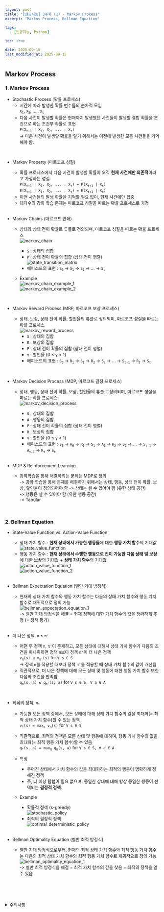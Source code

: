 ```yaml
---
layout: post
title: "[인공지능] 3주차 (1) - Markov Process"
excerpt: "Markov Process, Bellman Equation"

tags:
  - [인공지능, Python]

toc: true

date: 2025-09-15
last_modified_at: 2025-09-15
---
```

## Markov Process
### 1. Markov Process
- Stochastic Process (확률 프로세스)  
  - 시간에 따라 발생한 확률 변수들의 순차적 모임  
  `X`<sub>`1`</sub>, `X`<sub>`2`</sub>, ... , `X`<sub>`t`</sub>
  - 다음 사건이 발생할 확률은 현재까지 발생했던 사건들이 발생할 결합 확률을 조건으로 하는 조건부 확률로 표현  
  `P(X`<sub>`t+1`</sub>` | X`<sub>`1`</sub>`, X`<sub>`2`</sub>`, ... , X`<sub>`t`</sub>`)`  
  -> 다음 사건이 발생할 확률을 알기 위해서는 이전에 발생한 모든 사건들을 기억해야 함.

<br>

- Markov Property (마르코프 성질)  
  - 확률 프로세스에서 다음 사건이 발생할 확률이 오직 **현재 사건에만 의존적**이라고 가정하는 성질  
  `P(X`<sub>`t+1`</sub>` | X`<sub>`1`</sub>`, X`<sub>`2`</sub>`, ... , X`<sub>`t`</sub>`) = P(X`<sub>`t+1`</sub>` | X`<sub>`t`</sub>`)`  
  `E(X`<sub>`t+1`</sub>` | X`<sub>`1`</sub>`, X`<sub>`2`</sub>`, ... , X`<sub>`t`</sub>`) = E(X`<sub>`t+1`</sub>` | X`<sub>`t`</sub>`)`  
  - 이전 사건들의 발생 확률을 기억할 필요 없이, 현재 사건에만 집중
  - 대다수의 강화 학습 문제는 마르코프 성질을 따르는 확률 프로세스로 가정  

  <br>

- Markov Chains (마르코프 연쇄)
  - 상태와 상태 전이 확률로 튜플로 정의되며, 마르코프 성질을 따르는 확률 프로세스  
  ![markov_chain][def]  
    - `S` : 상태의 집합  
    - `P` : 상태 전이 확률의 집합 (상태 전이 행렬)  
    ![state_transition_matrix][def2]  
    - 에피소드의 표현 : `S`<sub>`0`</sub> → `S`<sub>`1`</sub> → `S`<sub>`2`</sub> → ... → `S`<sub>`t`</sub>
  
  - Example  
  ![markov_chain_example_1][def3]  
  ![markov_chain_example_2][def4]  

  <br>

- Markov Reward Process (MRP, 마르코프 보상 프로세스)
  - 상태, 보상, 상태 전이 확률, 할인율의 튜플로 정의되며, 마르코프 성질을 따르는 확률 프로세스  
  ![markov_reward_process][def5]  
    - `S` : 상태의 집합  
    - `R` : 보상의 집합  
    - `P` : 상태 전이 확률의 집합 (상태 전이 행렬)  
    - `γ` : 할인율 (0 ≤ `γ` < 1)  
    - 에피소드의 표현 : `S`<sub>`0`</sub> → `R`<sub>`1`</sub> → `S`<sub>`1`</sub> → `R`<sub>`2`</sub> → `S`<sub>`2`</sub> → ... → `S`<sub>`t-1`</sub> → `R`<sub>`t`</sub> → `S`<sub>`t`</sub>  

<br>

- Markov Decision Process (MDP, 마르코프 결정 프로세스)  
  - 상태, 행동, 상태 전이 확률, 보상, 할인율의 튜플로 정의되며, 마르코프 성질을 따르는 확률 프로세스  
  ![markov_decision_process][def6]  
    - `S` : 상태의 집합  
    - `A` : 행동의 집합  
    - `P` : 상태 전이 확률의 집합 (상태 전이 행렬)  
    - `R` : 보상의 집합  
    - `γ` : 할인율 (0 ≤ `γ` < 1)  
    - 에피소드의 표현 : `S`<sub>`0`</sub> → `A`<sub>`0`</sub> → `R`<sub>`1`</sub> → `S`<sub>`1`</sub> → `A`<sub>`1`</sub> → `R`<sub>`2`</sub> → `S`<sub>`2`</sub> → ... → `S`<sub>`t-1`</sub> → `A`<sub>`t-1`</sub> → `R`<sub>`t`</sub> → `S`<sub>`t`</sub>  

    <br>

- MDP & Reinforcement Learning
  - 강화학습을 통해 해결하려는 문제는 MDP로 정의  
  -> 강화 학습을 통해 문제를 해결하기 위해서는 상태, 행동, 상태 전이 확률, 보상, 할인율이 정의되어야 함
  -> 상태는 셀 수 있어야 함 (유한 상태 공간)  
  -> 행동은 셀 수 있어야 함 (유한 행동 공간)  
  -> Tabular

<br>

### 2. Bellman Equation
- State-Value Function vs. Action-Value Function  
  - 상태 가치 함수 : **현재 상태에서 가능한 행동들**에 대한 **행동 가치 함수**의 기대값  
  ![state_value_function][def7]  
  - 행동 가치 함수 : **현재 상태에서 수행한 행동으로 전이 가능한 다음 상태 및 보상**에 대한 **보상**의 기대값 + **상태 가치 함수**의 기대값  
  ![action_value_function_1][def8]  
  ![action_value_function_2][def9]  

  <br>

- Bellman Expectation Equation (벨만 기대 방정식)  
  - 현재의 상태 가치 함수와 행동 가치 함수는 다음의 상태 가치 함수와 행동 가치 함수로 재귀적으로 정의 가능  
  ![bellman_expectation_equation_1][def10]  
  -> 벨만 기대 방정식을 해결 = 현재 정책에 대한 가치 함수의 값을 정확하게 추정 (= 정책 평가)  

  <br>

- 더 나은 정책, `π` ≤ `π'`  
  - 어떤 두 정책 `π`, `π'`이 존재하고, 모든 상태에 대해서 상태 가치 함수가 다음의 조건을 마나족하면 정책 `π`보다 정책 `π'`이 더 나은 정책  
  `v`<sub>`π`</sub>`(s) ≤ v`<sub>`π'`</sub>`(s)` for `∀ s ∈ S`  
  -> 정책 `π`를 적용할 때보다 정책 `π'`를 적용할 때 상태 가치 함수의 값이 개선됨  
  - 직관적으로, 더 나은 정책에 대해 모든 상태 및 행동에 대한 행동 가치 함수 또한 다음의 조건을 만족함  
  `q`<sub>`π`</sub>`(s, a) ≤ q`<sub>`π'`</sub>`(s, a)` for `∀ s ∈ S, ∀ a ∈ A`  

<br>

- 최적의 정책, `π`<sub>`*`</sub>  
  - 가능한 모든 정책 중에서, 모든 상태에 대해 상태 가치 함수의 값을 최대화(= 최적 상태 가치 함수)할 수 있는 정책  
  `v`<sub>`*`</sub>`(s) = max`<sub>`π`</sub>` v`<sub>`π`</sub>`(s)` for `∀ s ∈ S`  
  - 직관적으로, 최적의 정책은 모든 상태 및 행동에 대하여, 행동 가치 함수의 값을 최대화(= 최적 행동 가치 함수)할 수 있음  
  `q`<sub>`*`</sub>`(s, a) = max`<sub>`π`</sub>` q`<sub>`π`</sub>`(s, a)` for `∀ s ∈ S, ∀ a ∈ A`  
  - 특징
    - 주어진 상태에서 가치 함수의 값을 최대화하는 최적의 행동이 명확하게 정해진 정책  
    - 즉, 더 이상 탐험이 필요 없으며, 동일한 상태에 대해 항상 동일한 행동이 선택되는 **결정적 정책**.  
  - Example
    - 확률적 정책 (ε-greedy)  
    ![stochastic_policy][def11]  
    - 최적의 결정적 정책  
    ![optimal_deterministic_policy][def12]  

    <br>

- Bellman Optimality Equation (벨만 최적 방정식)  
  - 벨만 기대 방정식으로부터, 현재의 최적 상태 가치 함수와 최적 행동 가치 함수는 다음의 최적 상태 가치 함수와 최적 행동 가치 함수로 재귀적으로 정의 가능  
  ![bellman_optimality_equation_1][def13]  
  -> 벨만 최적 방정식을 해결 = 최적 가치 함수의 값을 찾음 = 최적의 정책을 알 수 있음  

<br>
<br>
<br>
<br>
<details>
<summary>주의사항</summary>
<div markdown=   "1">

이 포스팅은 강원대학교 최우혁 교수님의 인공지능 수업을 들으며 내용을 정리 한 것입니다.  
수업 내용에 대한 저작권은 교수님께 있으니,  
다른 곳으로의 무분별한 내용 복사를 자제해 주세요.

</div>
</details> 

[def]: https://i.imgur.com/hlnsZwH.png
[def2]: https://i.imgur.com/MOtzeRn.png
[def3]: https://i.imgur.com/8avWe5V.png
[def4]: https://i.imgur.com/Hv8TjQ4.png
[def5]: https://i.imgur.com/lix0w5k.png
[def6]: https://i.imgur.com/LszkSQV.png
[def7]: https://i.imgur.com/WHANem4.png
[def8]: https://i.imgur.com/WbSkf8K.png
[def9]: https://i.imgur.com/HOZvdMx.png
[def10]: https://i.imgur.com/WPpTwUE.png
[def11]: https://i.imgur.com/2xj51yV.png
[def12]: https://i.imgur.com/F7vloPa.png
[def13]: https://i.imgur.com/vwYL7xg.png